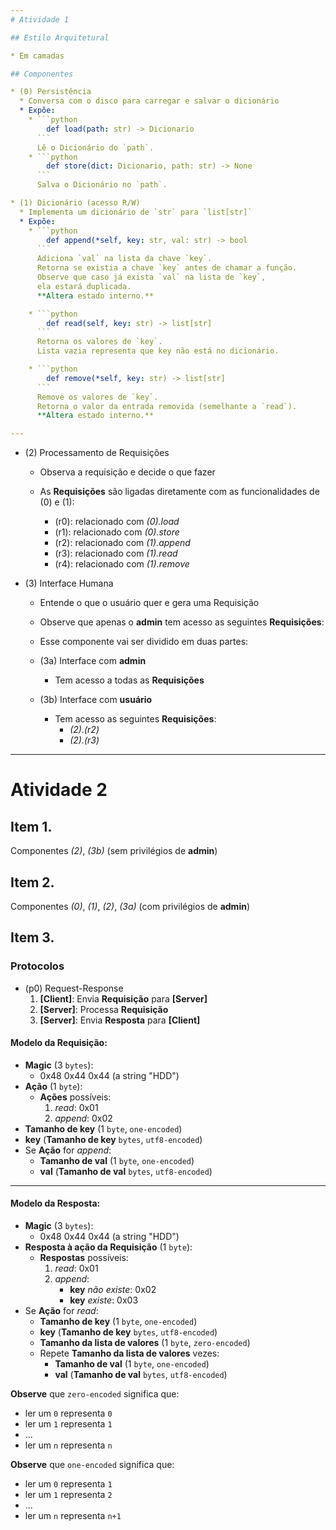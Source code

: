 ```yaml
---
# Atividade 1

## Estilo Arquitetural

* Em camadas

## Componentes

* (0) Persistência
  * Conversa com o disco para carregar e salvar o dicionário
  * Expõe:
    * ```python
        def load(path: str) -> Dicionario
      ```
      Lê o Dicionário do `path`.
    * ```python
        def store(dict: Dicionario, path: str) -> None
      ```
      Salva o Dicionário no `path`.

* (1) Dicionário (acesso R/W)
  * Implementa um dicionário de `str` para `list[str]`
  * Expõe:
    * ```python
        def append(*self, key: str, val: str) -> bool
      ```
      Adiciona `val` na lista da chave `key`.
      Retorna se existia a chave `key` antes de chamar a função.
      Observe que caso já exista `val` na lista de `key`,
      ela estará duplicada.
      **Altera estado interno.**

    * ```python
        def read(self, key: str) -> list[str]
      ```
      Retorna os valores de `key`.
      Lista vazia representa que key não está no dicionário.

    * ```python
        def remove(*self, key: str) -> list[str]
      ```
      Remove os valores de `key`.
      Retorna o valor da entrada removida (semelhante a `read`).
      **Altera estado interno.**

---
```

* (2) Processamento de Requisições
  * Observa a requisição e decide o que fazer

  * As **Requisições** são ligadas diretamente
  com as funcionalidades de (0) e (1):
    * (r0): relacionado com _(0).load_
    * (r1): relacionado com _(0).store_
    * (r2): relacionado com _(1).append_
    * (r3): relacionado com _(1).read_
    * (r4): relacionado com _(1).remove_

* (3) Interface Humana
  * Entende o que o usuário quer e gera uma Requisição
  * Observe que apenas o **admin** tem acesso as seguintes **Requisições**:
  * Esse componente vai ser dividido em duas partes:

  * (3a) Interface com **admin**
    * Tem acesso a todas as **Requisições**

  * (3b) Interface com **usuário**
    * Tem acesso as seguintes **Requisições**:
      * _(2).(r2)_
      * _(2).(r3)_

---
# Atividade 2

## Item 1.
Componentes _(2)_, _(3b)_ (sem privilégios de **admin**)

## Item 2.
Componentes _(0)_, _(1)_, _(2)_,
_(3a)_ (com privilégios de **admin**)

## Item 3.

### Protocolos

* (p0) Request-Response
  1. **[Client]**: Envia **Requisição** para **[Server]**
  2. **[Server]**: Processa **Requisição**
  3. **[Server]**: Envia **Resposta** para **[Client]**

#### Modelo da **Requisição**:
  * **Magic** (3 `bytes`):
    * 0x48 0x44 0x44 (a string "HDD")
  * **Ação** (1 `byte`): 
    * **Ações** possíveis:
      1. _read_: 0x01
      2. _append_: 0x02
  * **Tamanho de key** (1 `byte`, `one-encoded`)
  * **key** (**Tamanho de key** `bytes`, `utf8-encoded`)
  * Se **Ação** for _append_:
    * **Tamanho de val** (1 `byte`, `one-encoded`)
    * **val** (**Tamanho de val** `bytes`, `utf8-encoded`)

---
#### Modelo da **Resposta**:
  * **Magic** (3 `bytes`):
    * 0x48 0x44 0x44 (a string "HDD")
  * **Resposta à ação da Requisição** (1 `byte`): 
    * **Respostas** possíveis:
      1. _read_: 0x01
      2. _append_:
          * **key** _não existe_: 0x02
          * **key** _existe_: 0x03
  * Se **Ação** for _read_:
    * **Tamanho de key** (1 `byte`, `one-encoded`)
    * **key** (**Tamanho de key** `bytes`, `utf8-encoded`)
    * **Tamanho da lista de valores** (1 `byte`, `zero-encoded`)
    * Repete **Tamanho da lista de valores** vezes:
      * **Tamanho de val** (1 `byte`, `one-encoded`)
      * **val** (**Tamanho de val** `bytes`, `utf8-encoded`)

**Observe** que `zero-encoded` significa que:
* ler um `0` representa `0`
* ler um `1` representa `1`
* ...
* ler um `n` representa `n`

**Observe** que `one-encoded` significa que:
* ler um `0` representa `1`
* ler um `1` representa `2`
* ...
* ler um `n` representa `n+1`
